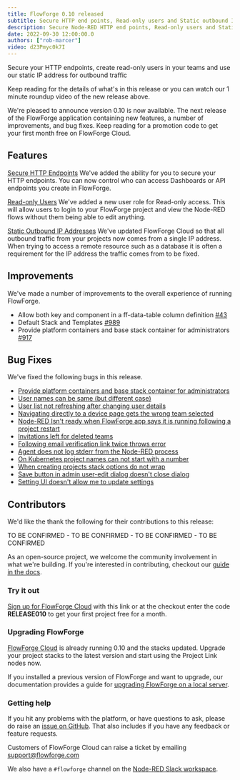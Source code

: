 ```yaml
---
title: FlowForge 0.10 released
subtitle: Secure HTTP end points, Read-only users and Static outbound IPs
description: Secure Node-RED HTTP end points, Read-only users and Static outbound IPs
date: 2022-09-30 12:00:00.0
authors: ["rob-marcer"]
video: d23Pmyc0k7I
---
```


Secure your HTTP endpoints, create read-only users in your teams and use our static IP address for outbound traffic

<!--more-->

Keep reading for the details of what's in this release or you can watch our 1 minute roundup video of the new release above. 

We're pleased to announce version 0.10 is now available. The next release of the FlowForge application containing new features, a number of improvements, and bug fixes. Keep reading for a promotion code to get your first month free on FlowForge Cloud. 

## Features
[Secure HTTP Endpoints](https://github.com/flowforge/flowforge/issues/578)
We've added the ability for you to secure your HTTP endpoints. You can now control who can access Dashboards or API endpoints you create in FlowForge.

[Read-only Users](https://github.com/flowforge/flowforge/issues/657)
We've added a new user role for Read-only access. This will allow users to login to your FlowForge project and view the Node-RED flows without them being able to edit anything.

[Static Outbound IP Addresses](https://github.com/flowforge/CloudProject/issues/59)
We've updated FlowForge Cloud so that all outbound traffic from your projects now comes from a single IP address. When trying to access a remote resource such as a database it is often a requirement for the IP address the traffic comes from to be fixed. 

## Improvements
We've made a number of improvements to the overall experience of running FlowForge.

- Allow both key and component in a ff-data-table column definition [#43](https://github.com/flowforge/forge-ui-components/issues/43)
- Default Stack and Templates [#989](https://github.com/flowforge/flowforge/issues/989)
- Provide platform containers and base stack container for administrators [#917](https://github.com/flowforge/flowforge/issues/917)

## Bug Fixes
We've fixed the following bugs in this release.
- [Provide platform containers and base stack container for administrators](https://github.com/flowforge/flowforge/issues/917)
- [User names can be same (but different case)](https://github.com/flowforge/flowforge/issues/983)
- [User list not refreshing after changing user details](https://github.com/flowforge/flowforge/issues/463)
- [Navigating directly to a device page gets the wrong team selected](https://github.com/flowforge/flowforge/issues/986)
- [Node-RED Isn't ready when FlowForge app says it is running following a project restart](https://github.com/flowforge/flowforge/issues/941)
- [Invitations left for deleted teams](https://github.com/flowforge/flowforge/issues/923)
- [Following email verification link twice throws error](https://github.com/flowforge/flowforge/issues/1024)
- [Agent does not log stderr from the Node-RED process](https://github.com/flowforge/flowforge-device-agent/issues/21)
- [On Kubernetes project names can not start with a number](https://github.com/flowforge/flowforge/issues/948)
- [When creating projects stack options do not wrap](https://github.com/flowforge/flowforge/issues/930)
- [Save button in admin user-edit dialog doesn't close dialog](https://github.com/flowforge/flowforge/issues/979)
- [Setting UI doesn't allow me to update settings](https://github.com/flowforge/flowforge/issues/911)

## Contributors
We'd like the thank the following for their contributions to this release:

TO BE CONFIRMED - TO BE CONFIRMED - TO BE CONFIRMED - TO BE CONFIRMED

As an open-source project, we welcome the community involvement in what we're building. If you're interested in contributing, checkout our [guide in the docs](https://flowforge.com/docs/contribute/).

### Try it out

[Sign up for FlowForge Cloud](https://app.flowforge.com/account/create?code=RELEASE010) with this link  or at the checkout enter the code **RELEASE010** to get your first project free for a month.

### Upgrading FlowForge

[FlowForge Cloud](https://app.flowforge.com) is already running 0.10 and the stacks updated. Upgrade your project stacks to the latest version and start using the Project Link nodes now.

If you installed a previous version of FlowForge and want to upgrade, our documentation provides a
guide for [upgrading FlowForge on a local server](http://flowforge.com/docs/install#upgrade).

### Getting help

If you hit any problems with the platform, or have questions to ask, please do
raise an [issue on GitHub](https://github.com/flowforge/flowforge/issues).
That also includes if you have any feedback or feature requests.

Customers of FlowForge Cloud can raise a ticket by emailing support@flowforge.com

We also have a `#flowforge` channel on the [Node-RED Slack workspace](https://nodered.org/slack).
